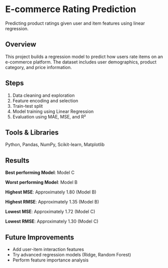 # E-commerce Rating Prediction

Predicting product ratings given user and item features using linear regression.

## Overview
This project builds a regression model to predict how users rate items on an e-commerce platform. The dataset includes user demographics, product category, and price information.

## Steps
1. Data cleaning and exploration
2. Feature encoding and selection
3. Train-test split
4. Model training using Linear Regression
5. Evaluation using MAE, MSE, and R²

## Tools & Libraries
Python, Pandas, NumPy, Scikit-learn, Matplotlib

## Results
**Best performing Model**: Model C

**Worst performing Model**: Model B

**Highest MSE**: Approximately 1.80 (Model B)

**Highest RMSE**: Approximately 1.35 (Model B)

**Lowest MSE**: Approximately 1.72 (Model C)

**Lowest RMSE**: Approximately 1.30 (Model C)

## Future Improvements
- Add user-item interaction features
- Try advanced regression models (Ridge, Random Forest)
- Perform feature importance analysis

